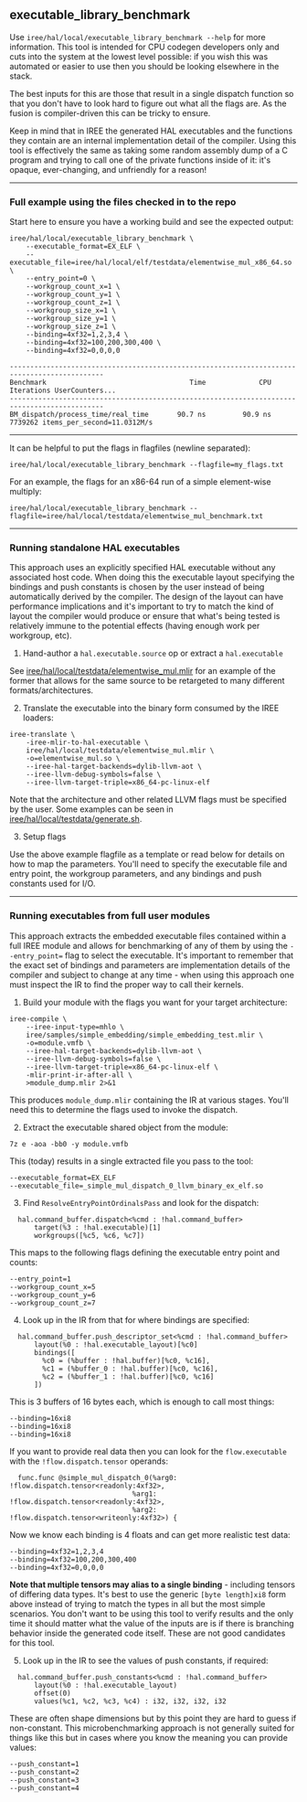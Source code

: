 executable_library_benchmark
---

Use `iree/hal/local/executable_library_benchmark --help` for more information.
This tool is intended for CPU codegen developers only and cuts into the system
at the lowest level possible: if you wish this was automated or easier to use
then you should be looking elsewhere in the stack.

The best inputs for this are those that result in a single dispatch function
so that you don't have to look hard to figure out what all the flags are. As
the fusion is compiler-driven this can be tricky to ensure.

Keep in mind that in IREE the generated HAL executables and the functions they
contain are an internal implementation detail of the compiler. Using this tool
is effectively the same as taking some random assembly dump of a C program and
trying to call one of the private functions inside of it: it's opaque,
ever-changing, and unfriendly for a reason!

---

### Full example using the files checked in to the repo

Start here to ensure you have a working build and see the expected output:

```
iree/hal/local/executable_library_benchmark \
    --executable_format=EX_ELF \
    --executable_file=iree/hal/local/elf/testdata/elementwise_mul_x86_64.so \
    --entry_point=0 \
    --workgroup_count_x=1 \
    --workgroup_count_y=1 \
    --workgroup_count_z=1 \
    --workgroup_size_x=1 \
    --workgroup_size_y=1 \
    --workgroup_size_z=1 \
    --binding=4xf32=1,2,3,4 \
    --binding=4xf32=100,200,300,400 \
    --binding=4xf32=0,0,0,0
```

```
---------------------------------------------------------------------------------------------
Benchmark                                   Time             CPU   Iterations UserCounters...
---------------------------------------------------------------------------------------------
BM_dispatch/process_time/real_time       90.7 ns         90.9 ns      7739262 items_per_second=11.0312M/s
```

---

It can be helpful to put the flags in flagfiles (newline separated):

```
iree/hal/local/executable_library_benchmark --flagfile=my_flags.txt
```

For an example, the flags for an x86-64 run of a simple element-wise multiply:

```
iree/hal/local/executable_library_benchmark --flagfile=iree/hal/local/testdata/elementwise_mul_benchmark.txt
```

---

### Running standalone HAL executables

This approach uses an explicitly specified HAL executable without any associated
host code. When doing this the executable layout specifying the bindings and
push constants is chosen by the user instead of being automatically derived by
the compiler. The design of the layout can have performance implications and
it's important to try to match the kind of layout the compiler would produce or
ensure that what's being tested is relatively immune to the potential effects
(having enough work per workgroup, etc).

1. Hand-author a `hal.executable.source` op or extract a `hal.executable`

See [iree/hal/local/testdata/elementwise_mul.mlir](iree/hal/local/testdata/elementwise_mul.mlir)
for an example of the former that allows for the same source to be retargeted
to many different formats/architectures.

2. Translate the executable into the binary form consumed by the IREE loaders:

```
iree-translate \
    -iree-mlir-to-hal-executable \
    iree/hal/local/testdata/elementwise_mul.mlir \
    -o=elementwise_mul.so \
    --iree-hal-target-backends=dylib-llvm-aot \
    --iree-llvm-debug-symbols=false \
    --iree-llvm-target-triple=x86_64-pc-linux-elf
```

Note that the architecture and other related LLVM flags must be specified by the
user. Some examples can be seen in [iree/hal/local/testdata/generate.sh](iree/hal/local/testdata/generate.sh).

3. Setup flags

Use the above example flagfile as a template or read below for details on how
to map the parameters. You'll need to specify the executable file and entry
point, the workgroup parameters, and any bindings and push constants used for
I/O.

---

### Running executables from full user modules

This approach extracts the embedded executable files contained within a full
IREE module and allows for benchmarking of any of them by using the
`--entry_point=` flag to select the executable. It's important to remember that
the exact set of bindings and parameters are implementation details of the
compiler and subject to change at any time - when using this approach one must
inspect the IR to find the proper way to call their kernels.

1. Build your module with the flags you want for your target architecture:

```
iree-compile \
    --iree-input-type=mhlo \
    iree/samples/simple_embedding/simple_embedding_test.mlir \
    -o=module.vmfb \
    --iree-hal-target-backends=dylib-llvm-aot \
    --iree-llvm-debug-symbols=false \
    --iree-llvm-target-triple=x86_64-pc-linux-elf \
    -mlir-print-ir-after-all \
    >module_dump.mlir 2>&1
```

This produces `module_dump.mlir` containing the IR at various stages.
You'll need this to determine the flags used to invoke the dispatch.

2. Extract the executable shared object from the module:

```
7z e -aoa -bb0 -y module.vmfb
```

This (today) results in a single extracted file you pass to the tool:

```
--executable_format=EX_ELF
--executable_file=_simple_mul_dispatch_0_llvm_binary_ex_elf.so
```

3. Find `ResolveEntryPointOrdinalsPass` and look for the dispatch:

```mlir
  hal.command_buffer.dispatch<%cmd : !hal.command_buffer>
      target(%3 : !hal.executable)[1]
      workgroups([%c5, %c6, %c7])
```

This maps to the following flags defining the executable entry point and counts:

```
--entry_point=1
--workgroup_count_x=5
--workgroup_count_y=6
--workgroup_count_z=7
```

4. Look up in the IR from that for where bindings are specified:

```mlir
  hal.command_buffer.push_descriptor_set<%cmd : !hal.command_buffer>
      layout(%0 : !hal.executable_layout)[%c0]
      bindings([
        %c0 = (%buffer : !hal.buffer)[%c0, %c16],
        %c1 = (%buffer_0 : !hal.buffer)[%c0, %c16],
        %c2 = (%buffer_1 : !hal.buffer)[%c0, %c16]
      ])
```

This is 3 buffers of 16 bytes each, which is enough to call most things:

```
--binding=16xi8
--binding=16xi8
--binding=16xi8
```

If you want to provide real data then you can look for the `flow.executable`
with the `!flow.dispatch.tensor` operands:

```mlir
  func.func @simple_mul_dispatch_0(%arg0: !flow.dispatch.tensor<readonly:4xf32>,
                              %arg1: !flow.dispatch.tensor<readonly:4xf32>,
                              %arg2: !flow.dispatch.tensor<writeonly:4xf32>) {
```

Now we know each binding is 4 floats and can get more realistic test data:

```
--binding=4xf32=1,2,3,4
--binding=4xf32=100,200,300,400
--binding=4xf32=0,0,0,0
```

**Note that multiple tensors may alias to a single binding** - including
tensors of differing data types. It's best to use the generic
`[byte length]xi8` form above instead of trying to match the types in all but
the most simple scenarios. You don't want to be using this tool to verify
results and the only time it should matter what the value of the inputs are is
if there is branching behavior inside the generated code itself. These are not
good candidates for this tool.

5. Look up in the IR to see the values of push constants, if required:

```mlir
  hal.command_buffer.push_constants<%cmd : !hal.command_buffer>
      layout(%0 : !hal.executable_layout)
      offset(0)
      values(%c1, %c2, %c3, %c4) : i32, i32, i32, i32
```

These are often shape dimensions but by this point they are hard to guess if
non-constant. This microbenchmarking approach is not generally suited for
things like this but in cases where you know the meaning you can provide values:

```
--push_constant=1
--push_constant=2
--push_constant=3
--push_constant=4
```
